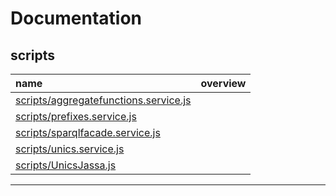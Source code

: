 Documentation
===
scripts
---
name | overview
:-- | :--
[scripts/aggregatefunctions.service.js](scripts/aggregatefunctions.service.md) | 
[scripts/prefixes.service.js](scripts/prefixes.service.md) | 
[scripts/sparqlfacade.service.js](scripts/sparqlfacade.service.md) | 
[scripts/unics.service.js](scripts/unics.service.md) | 
[scripts/UnicsJassa.js](scripts/UnicsJassa.md) | 
- - -

